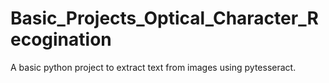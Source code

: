 # Basic_Projects_Optical_Character_Recogination
A basic python project to extract text from images using pytesseract.
